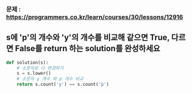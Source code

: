 ### 문제 : <https://programmers.co.kr/learn/courses/30/lessons/12916>

s에 'p'의 개수와 'y'의 개수를 비교해 같으면 True, 다르면 False를 return 하는 solution를 완성하세요
------

```python
def solution(s):
    # 소문자로 다 변경하기
    s = s.lower()
    # 소문자 y 개수 와 p 개수 비교
    return s.count('y') == s.count('p')
```

